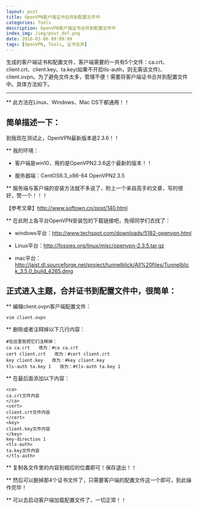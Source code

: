```yaml
---
layout: post
title: OpenVPN客户端证书合并到配置文件中
categories: Tools
description: OpenVPN客户端证书合并到配置文件中
index_img: /img/post_def.png
date: 2016-03-06 09:09:09
tags: [OpenVPN, Tools, 证书合并]
---
```



生成的客户端证书和配置文件，客户端需要的一共有5个文件：ca.crt、client.crt、client.key、ta.key(如果不开启tls-auth，则无需该文件)、client.ovpn。为了避免文件太多，管理不便！需要将客户端证书合并到配置文件中。具体方法如下。

---

** 此方法在Linux、Windows、Mac OS下都通用！！


## 简单描述一下：

到我现在测试止，OpenVPN最新版本是2.3.6！！

** 我的环境：

- 客户端是win10，用的是OpenVPN2.3.6这个最新的版本！！

- 服务器端：CentOS6.3_x86-64  OpenVPN2.3.5

 

** 服务端与客户端的安装方法就不多说了，附上一个来自高手的文章，写的很好，赞一个！！！

【参考文章】<http://www.softown.cn/post/140.html>

** 在此附上各平台OpenVPN安装包的下载链接吧，免得同学们去找了：

- windows平台：<http://www.techspot.com/downloads/5182-openvpn.html>

- Linux平台：<http://fossies.org/linux/misc/openvpn-2.3.5.tar.gz>

- mac平台： <http://jaist.dl.sourceforge.net/project/tunnelblick/All%20files/Tunnelblick_3.5.0_build_4265.dmg>

 

## 正式进入主题，合并证书到配置文件中，很简单：

** 编辑client.ovpn客户端配置文件：
```Linux
vim client.ovpn
```

** 删除或者注释掉以下几行内容：
```Linux
#在这里我把它们注释掉：
ca ca.crt　　改为：#ca ca.crt
cert client.crt　　改为：#cert client.crt
key client.key　　改为：#key client.key
tls-auth ta.key 1　　改为：#tls-auth ta.key 1
```

** 在最后面添加以下内容：
```Linux
<ca> 
ca.crt文件内容
</ca>
<cert> 
client.crt文件内容
</cert>
<key> 
client.key文件内容
</key>
key-direction 1 
<tls-auth> 
ta.key文件内容
</tls-auth>
```

** 复制各文件里的内容到相应的位置即可！保存退出！！

** 然后可以删掉那4个证书文件了，只需要客户端的配置文件这一个即可，到此操作完毕！

** 可以去启动客户端加载配置文件了，一切正常！！
